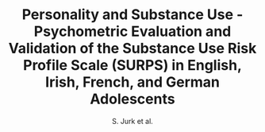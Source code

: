 ---
author: S. Jurk et al.
title: Personality and Substance Use - Psychometric Evaluation and Validation of the Substance Use Risk Profile Scale (SURPS) in English, Irish, French, and German Adolescents
journal: Alcoholism - Clinical and Experimental Research
year: 2015
type: article
doi: 10.1111/acer.12886
---